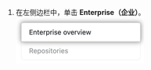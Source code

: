 1. 在左侧边栏中，单击 **Enterprise（企业）**。 ![站点管理设置中的 Enterprise（企业）选项卡](/assets/images/enterprise/site-admin-settings/enterprise-tab.png)
